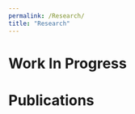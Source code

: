 ```yaml
---
permalink: /Research/
title: "Research"
---
```


Work In Progress
================


Publications
============
